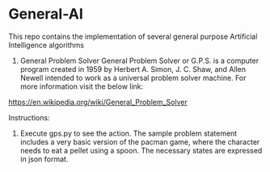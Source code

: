 # General-AI
 This repo contains the implementation of several general purpose Artificial Intelligence algorithms

1. General Problem Solver
General Problem Solver or G.P.S. is a computer program created in 1959 by Herbert A. Simon, J. C. Shaw, and Allen Newell intended to work as a universal problem solver machine.
For more information visit the below link:

https://en.wikipedia.org/wiki/General_Problem_Solver

Instructions:

1. Execute gps.py to see the action. The sample problem statement includes a very basic
version of the pacman game, where the character needs to eat a pellet using a spoon. The necessary 
states are expressed in json format.

